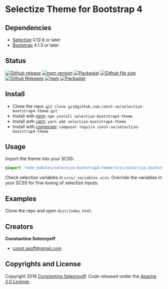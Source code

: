 # Selectize Theme for Bootstrap 4

## Dependencies

* [Selectize](https://selectize.github.io/selectize.js/) 0.12.6 or later
* [Bootstrap](https://getbootstrap.com/) 4.1.3 or later

## Status

[![GitHub release](https://img.shields.io/github/release/const-se/selectize-bootstrap4-theme.svg)](https://github.com/const-se/selectize-bootstrap4-theme/releases)
[![npm version](https://img.shields.io/npm/v/selectize-bootstrap4-theme.svg)](https://www.npmjs.com/package/selectize-bootstrap4-theme)
[![Packagist](https://img.shields.io/packagist/v/const-se/selectize-bootstrap4-theme.svg)](https://packagist.org/packages/const-se/selectize-bootstrap4-theme)
[![Github file size](https://img.shields.io/github/size/const-se/selectize-bootstrap4-theme/scss/selectize.bootstrap4.scss.svg)](https://github.com/const-se/selectize-bootstrap4-theme/blob/master/scss/selectize.bootstrap4.scss)
[![Github Releases](https://img.shields.io/github/downloads/const-se/selectize-bootstrap4-theme/latest/total.svg)](https://github.com/const-se/selectize-bootstrap4-theme)
[![npm](https://img.shields.io/npm/dt/selectize-bootstrap4-theme.svg)](https://www.npmjs.com/package/selectize-bootstrap4-theme)
[![Packagist](https://img.shields.io/packagist/dt/const-se/selectize-bootstrap4-theme.svg)](https://packagist.org/packages/const-se/selectize-bootstrap4-theme)

## Install

* Clone the repo: `git clone git@github.com:const-se/selectize-bootstrap4-theme.git`
* Install with [npm](https://www.npmjs.com/): `npm install selectize-bootstrap4-theme`
* Install with [yarn](https://yarnpkg.com/): `yarn add selectize-bootstrap4-theme`
* Install with [composer](https://getcomposer.org/): `composer require const-se/selectize-bootstrap4-theme`

## Usage

Import the theme into your SCSS:

```scss
@import "node_modules/selectize-bootstrap4-theme/scss/selectise.bootstrap4.scss";
```

Check selectize variables in `scss/_variables.scss`. Override the variables in your SCSS for fine-tuning of selectize inputs.

## Examples

Clone the repo and open `dist/index.html`.

## Creators

**Constantine Seleznyoff**

* const.seoff@gmail.com

## Copyrights and License

Copyright 2018 [Constantine Seleznyoff](https://github.com/const-se).
Code released under the [Apache 2.0 License](https://github.com/const-se/selectize-bootstrap4-theme/blob/master/LICENSE).
